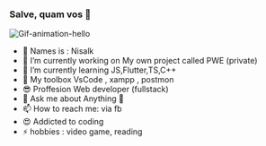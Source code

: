 ### Salve, quam vos 👋

![Gif-animation-hello](https://user-images.githubusercontent.com/26079832/128846904-ad25281c-8086-4826-bee0-5e44afc80232.gif)

- 🎉 Names is : Nisalk
- 🔭 I’m currently working on My own project called PWE (private)
- 🌱 I’m currently learning JS,Flutter,TS,C++
- 🦾 My toolbox VsCode , xampp , postmon
- 😎 Proffesion Web developer (fullstack)
- 💬 Ask me about Anything 🤭
- 📫 How to reach me: via fb
- 😍 Addicted to coding
- ⚡ hobbies : video game, reading
